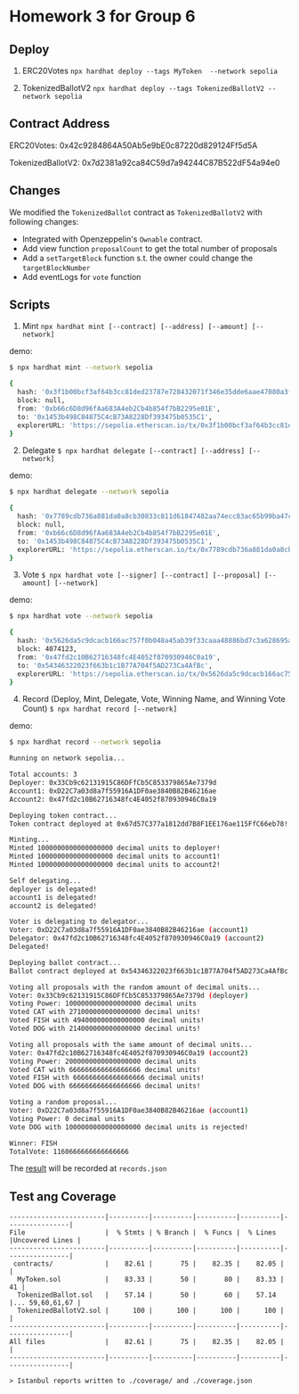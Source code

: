 # Homework 3 for Group 6

## Deploy

1. ERC20Votes
   `npx hardhat deploy --tags MyToken  --network sepolia`

2. TokenizedBallotV2
   `npx hardhat deploy --tags TokenizedBallotV2 --network sepolia`

## Contract Address

ERC20Votes: 0x42c9284864A50Ab5e9bE0c87220d829124Ff5d5A

TokenizedBallotV2: 0x7d2381a92ca84C59d7a94244C87B522dF54a94e0

## Changes

We modified the `TokenizedBallot` contract as `TokenizedBallotV2` with following changes:

- Integrated with Openzeppelin's `Ownable` contract.
- Add view function `proposalCount` to get the total number of proposals
- Add a `setTargetBlock` function s.t. the owner could change the `targetBlockNumber`
- Add eventLogs for `vote` function

## Scripts

1. Mint
   `npx hardhat mint [--contract] [--address] [--amount] [--network]`

demo:

```bash
$ npx hardhat mint --network sepolia

{
  hash: '0x3f1b00bcf3af64b3cc81ded23787e728432071f346e35dde6aae47080a3fbcc0',
  block: null,
  from: '0xb66c6D8d96fAa683A4eb2Cb4b854f7bB2295e01E',
  to: '0x1453b498C84875C4cB73A8228Df393475b0535C1',
  explorerURL: 'https://sepolia.etherscan.io/tx/0x3f1b00bcf3af64b3cc81ded23787e728432071f346e35dde6aae47080a3fbcc0'
}
```

2. Delegate
   `$ npx hardhat delegate [--contract] [--address] [--network]`

demo:

```bash
$ npx hardhat delegate --network sepolia

{
  hash: '0x7789cdb736a881da0a8cb30833c811d61847482aa74ecc83ac65b99ba47cbc7e',
  block: null,
  from: '0xb66c6D8d96fAa683A4eb2Cb4b854f7bB2295e01E',
  to: '0x1453b498C84875C4cB73A8228Df393475b0535C1',
  explorerURL: 'https://sepolia.etherscan.io/tx/0x7789cdb736a881da0a8cb30833c811d61847482aa74ecc83ac65b99ba47cbc7e'
}
```

3. Vote
   `$ npx hardhat vote [--signer] [--contract] [--proposal] [--amount] [--network]`

demo:

```bash
$ npx hardhat vote --network sepolia

{
  hash: '0x5626da5c9dcacb166ac757f0b048a45ab39f33caaa48886bd7c3a628695ad50d',
  block: 4074123,
  from: '0x47fd2c10B62716348fc4E4052f870930946C0a19',
  to: '0x54346322023f663b1c1B77A704f5AD273Ca4AfBc',
  explorerURL: 'https://sepolia.etherscan.io/tx/0x5626da5c9dcacb166ac757f0b048a45ab39f33caaa48886bd7c3a628695ad50d'
}
```

4. Record (Deploy, Mint, Delegate, Vote, Winning Name, and Winning Vote Count)
   `$ npx hardhat record [--network]`

demo:

```bash
$ npx hardhat record --network sepolia

Running on network sepolia...

Total accounts: 3
Deployer: 0x33Cb9c62131915C86DFfCb5C853379865Ae7379d
Account1: 0xD22C7a03d8a7f55916A1DF0ae3840B82B46216ae
Account2: 0x47fd2c10B62716348fc4E4052f870930946C0a19

Deploying token contract...
Token contract deployed at 0x67d57C377a1812dd7B8F1EE176ae115FfC66eb78!

Minting...
Minted 1000000000000000000 decimal units to deployer!
Minted 1000000000000000000 decimal units to account1!
Minted 1000000000000000000 decimal units to account2!

Self delegating...
deployer is delegated!
account1 is delegated!
account2 is delegated!

Voter is delegating to delegator...
Voter: 0xD22C7a03d8a7f55916A1DF0ae3840B82B46216ae (account1)
Delegator: 0x47fd2c10B62716348fc4E4052f870930946C0a19 (account2)
Delegated!

Deploying ballot contract...
Ballot contract deployed at 0x54346322023f663b1c1B77A704f5AD273Ca4AfBc

Voting all proposals with the random amount of decimal units...
Voter: 0x33Cb9c62131915C86DFfCb5C853379865Ae7379d (deployer)
Voting Power: 1000000000000000000 decimal units
Voted CAT with 271000000000000000 decimal units!
Voted FISH with 494000000000000000 decimal units!
Voted DOG with 214000000000000000 decimal units!

Voting all proposals with the same amount of decimal units...
Voter: 0x47fd2c10B62716348fc4E4052f870930946C0a19 (account2)
Voting Power: 2000000000000000000 decimal units
Voted CAT with 666666666666666666 decimal units!
Voted FISH with 666666666666666666 decimal units!
Voted DOG with 666666666666666666 decimal units!

Voting a random proposal...
Voter: 0xD22C7a03d8a7f55916A1DF0ae3840B82B46216ae (account1)
Voting Power: 0 decimal units
Vote DOG with 1000000000000000000 decimal units is rejected!

Winner: FISH
TotalVote: 1160666666666666666
```

The [result](records.json) will be recorded at `records.json`

## Test ang Coverage

```
------------------------|----------|----------|----------|----------|----------------|
File                    |  % Stmts | % Branch |  % Funcs |  % Lines |Uncovered Lines |
------------------------|----------|----------|----------|----------|----------------|
 contracts/             |    82.61 |       75 |    82.35 |    82.05 |                |
  MyToken.sol           |    83.33 |       50 |       80 |    83.33 |             41 |
  TokenizedBallot.sol   |    57.14 |       50 |       60 |    57.14 |... 59,60,61,67 |
  TokenizedBallotV2.sol |      100 |      100 |      100 |      100 |                |
------------------------|----------|----------|----------|----------|----------------|
All files               |    82.61 |       75 |    82.35 |    82.05 |                |
------------------------|----------|----------|----------|----------|----------------|

> Istanbul reports written to ./coverage/ and ./coverage.json
```
